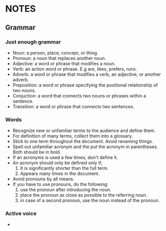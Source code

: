 # NOTES
## Grammar
### Just enough grammar
- Noun: a person, place, concepr, or thing.
- Pronoun: a noun that replaces another noun.
- Adjective: a word or phrase that modifies a noun.
- Verb: an action word or phrase. E.g are, likes, prefers, runs.
- Adverb: a word or phrase that modifies a verb, an adjective, or another adverb.
- Preposition: a word or phrase specifying the positional relationship of two nouns.
- Conjuction: a word that connects two nouns or phrases within a sentence.
- Transition: a word or phrase that connects two sentences.

### Words
- Recognize new or unfamiliar terms to the audience and define them.
- For definition of many terms, collect them into a glossary.
- Stick to one term throughout the document. Avoid renaming things.
- Spell out unfamiliar acronym and the put the acronym in parentheses. Both should be in bold.
- If an acronyms is used a few times, don't define it.
- An acronym should only be defined only if; 
	1. It is significantly shorter than the full term.
	2. Appears many times in the document.
- Avoid pronouns by all means. 
- If you have to use pronouns, do the following:
	1. use the pronoun after introducing the noun.
	2. place the pronoun as close as possible to the referring noun.
	3. in case of a second pronoun, use the noun instead of the pronoun.

### Active voice
- 
